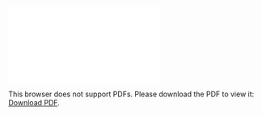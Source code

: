 <object data="/2021_11_15_color_type_and_chips.pdf" type="application/pdf" width="1000px" height="1000px">
    <embed src="/2021_11_15_color_type_and_chips.pdf">
        <p>This browser does not support PDFs. Please download the PDF to view it: <a href="/2021_11_15_color_type_and_chips.pdf">Download PDF</a>.</p>
    </embed>
</object>